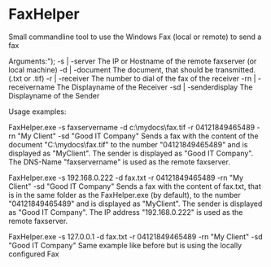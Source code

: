 # FaxHelper
Small commandline tool to use the Windows Fax (local or remote) to send a fax

Arguments:");
-s | -server     The IP or Hostname of the remote faxserver (or local machine)
-d | -document   The document, that should be transmitted. (.txt or .tif)
-r | -receiver   The number to dial of the fax of the receiver
-rn | -receivername   The Displayname of the Receiver
-sd | -senderdisplay  The Displayname of the Sender

Usage examples:

FaxHelper.exe -s faxservername -d c:\mydocs\fax.tif -r 04121849465489 -rn "My Client" -sd "Good IT Company"
Sends a fax with the content of the document "C:\mydocs\fax.tif" to the number "04121849465489" and is displayed as "MyClient". The sender is displayed as "Good IT Company". The DNS-Name "faxservername" is used as the remote faxserver.

FaxHelper.exe -s 192.168.0.222 -d fax.txt -r 04121849465489 -rn "My Client" -sd "Good IT Company"
Sends a fax with the content of fax.txt, that is in the same folder as the FaxHelper.exe (by default), to the number "04121849465489" and is displayed as "MyClient". The sender is displayed as "Good IT Company". The IP address "192.168.0.222" is used as the remote faxserver.

FaxHelper.exe -s 127.0.0.1 -d fax.txt -r 04121849465489 -rn "My Client" -sd "Good IT Company"
Same example like before but is using the locally configured Fax